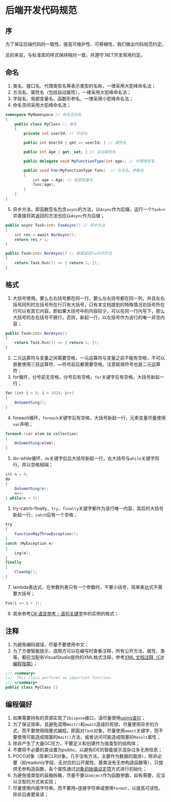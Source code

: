 # 后端开发代码规范

## 序

为了保证后端代码的一致性，提高可维护性、可移植性，我们做出代码规范约定。

总的来说，与标准库的样式保持相对一致，并遵守.NET开发常用约定。

## 命名

1. 类名、接口名、代理类型名等表示类型的名称，一律采用大驼峰命名法；
2. 方法名、属性名（包括自动属性），一律采用大驼峰命名法；
3. 字段名、局部变量名、函数形参名，一律采用小驼峰命名法；
4. 命名空间采用大驼峰命名法；
```C#
namespace MyNamespace // 命名空间名
{
    public class MyClass // 类名
    {
        private int userId; // 字段名

        public int UserId { get => userId; } // 属性名

        public int Age { get; set; } // 自动属性名

        public delegate void MyFunctionType(int age); // 代理类型名

        public void Foo(MyFunctionType func)  // 方法名、参数名
        {
            int age = Age; // 局部变量名
            func(age);
        }
    }
}
```
5. 异步方法，即函数签名包含`async`的方法，以`Async`作为后缀，运行一个`Task<>`并直接将其返回的方法也应以`Async`作为后缀；
``` C#
public async Task<int> FooAsync() // 异步方法
{
    int res = await BarAsync();
    return res + 1;
}

public Task<int> BarAsync() // 直接返回Task的方法
{
    return Task.Run(() => { return 1; });
}
```

## 格式

1. 大括号使用。要么左右括号都在同一行，要么左右括号都在同一列，并且左右括号同列时左括号所在行只有大括号，只有本文档提到的特殊情况右括号所在行可以有其它内容。即如果大括号中的内容较少，可以在同一行内写下，那么大括号的左右括号不换行，否则，新起一行，以左括号作为该行的唯一非空内容；
```C#
public Task<int> BarAsync()
{
    return Task.Run(() => { return 1; });
}
```
2. 二元运算符与变量之间需要空格，一元运算符与变量之前不能有空格，不可以嵌套使用三目运算符，`=>`符号前后都需要空格。注意赋值符号也是二元运算符；
3. for循环，分号前无空格，分号后有空格，`for`关键字后有空格，大括号新起一行；
```C#
for (int i = 0; i < 1024; i++)
{
    DoSomething();
}
```
4. foreach循环，`foreach`关键字后有空格，大括号新起一行，元素变量尽量使用`var`声明；
```C#
foreach (var elem in collection)
{
    DoSomething(elem);
}
```
5. do-while循环，`do`关键字后后大括号新起一行，右大括号与`while`关键字同行，并以空格相隔；
```C#
int n = 0;
do
{
    DoSomething(n);
    n++;
} while(n < 5);
```
1. try-catch-finally，`try`、`finally`关键字都作为该行唯一内容，其后的大括号新起一行，`catch`后有一个空格；
```C#
try
{
    FunctionMayThrowException();
}
catch (MyException e)
{
    Log(e);
}
finally
{
    CleanUp();
}
```
7. lambda表达式，在参数列表只有一个参数时，不要小括号，简单表达式不需要大括号；
```C#
Foo(i => i + 1);
```
8. 其余参考[C# 语言参考 - 语句关键字](https://docs.microsoft.com/zh-cn/dotnet/csharp/language-reference/keywords/statement-keywords)中的实例的格式；

## 注释

1. 为避免编码错误，尽量不要使用中文；
2. 为了方便智能提示，调用方可以在编写时查看注释，所有公开方法、属性、类等，都应当配有VisualStudio提供的XML格式注释，参考[XML 文档注释（C# 编程指南）](https://docs.microsoft.com/zh-cn/dotnet/csharp/programming-guide/xmldoc/)；
```C#
/// <summary>
///  This class performs an important function.
/// </summary>
public class MyClass {}
```

## 编程偏好

1. 如果需要持有的资源实现了`IDispose`接口，请尽量使用[using语句](https://docs.microsoft.com/zh-cn/dotnet/csharp/language-reference/keywords/using-statement)；
2. 为了保证效率，且避免混用`Wait()`和`await`造成的死锁，尽量使用异步的方式，而不要使用阻塞式编程。即面对`Task`对象，尽量使用`await`关键字，而不要使用可能造成阻塞的`Wait()`方法，或者访问可能造成阻塞的`Result`属性；
3. 除非产生了大量GC压力，不要定义和创建作为值类型的结构体；
4. 不要将不必要的类设置为public，以避免IDE的智能提示混杂过多无用信息；
5. POCO对象（简单CLR对象，几乎没有方法，主要作为数据的载体），除非必要（如readonly字段、无对应的公开属性、基类没有无参构造函数等），只提供无参构造函数，各个属性通过[对象初始值设定项](https://docs.microsoft.com/zh-cn/dotnet/csharp/programming-guide/classes-and-structs/how-to-initialize-objects-by-using-an-object-initializer)方式进行初始化；
6. 为避免值类型的装箱拆箱，尽量不要以`object`作为函数参数，如有需要，应当以泛型的方式来实现；
7. 尽量使用内插字符串，而不要用`+`连接字符串或使用`Format`，以提高可读性，除非后者更易读；




